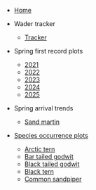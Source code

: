 <!-- docs/_sidebar.md -->

- [Home](README.md)

- Wader tracker

    - [Tracker](/wader_tracker/wader_tracker.md)

- Spring first record plots

    - [2021](/First_record_plots/2021.md)
    - [2022](/First_record_plots/2022.md)
    - [2023](/First_record_plots/2023.md)
    - [2024](/First_record_plots/2024.md)
    - [2025](/First_record_plots/2025.md)

- Spring arrival trends

    - [Sand martin](/Spring_arrivals/sand_martin.md)

- [Species occurrence plots](/Species_distributions/index.md)

    - [Arctic tern](/Species_distributions/arctic_tern.md)
    - [Bar tailed godwit](/Species_distributions/bar_tailed_godwit.md)
    - [Black tailed godwit](/Species_distributions/black_tailed_godwit.md)
    - [Black tern](/Species_distributions/black_tern.md)
    - [Common sandpiper](/Species_distributions/common_sandpiper.md)

